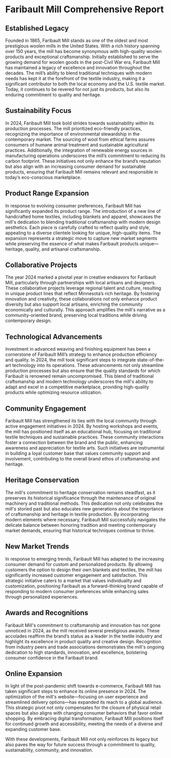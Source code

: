 # Faribault Mill Comprehensive Report

## Established Legacy
Founded in 1865, Faribault Mill stands as one of the oldest and most prestigious woolen mills in the United States. With a rich history spanning over 150 years, the mill has become synonymous with high-quality woolen products and exceptional craftsmanship. Initially established to serve the growing demand for woolen goods in the post-Civil War era, Faribault Mill has maintained a legacy of excellence and innovation throughout the decades. The mill’s ability to blend traditional techniques with modern needs has kept it at the forefront of the textile industry, making it a significant contributor to both the local economy and the U.S. textile market. Today, it continues to be revered for not just its products, but also its enduring commitment to quality and heritage.

## Sustainability Focus
In 2024, Faribault Mill took bold strides towards sustainability within its production processes. The mill prioritized eco-friendly practices, recognizing the importance of environmental stewardship in the contemporary market. The sourcing of wool from ethical farms assures consumers of humane animal treatment and sustainable agricultural practices. Additionally, the integration of renewable energy sources in manufacturing operations underscores the mill’s commitment to reducing its carbon footprint. These initiatives not only enhance the brand’s reputation but also align with an increasing consumer demand for sustainable products, ensuring that Faribault Mill remains relevant and responsible in today’s eco-conscious marketplace.

## Product Range Expansion
In response to evolving consumer preferences, Faribault Mill has significantly expanded its product range. The introduction of a new line of handcrafted home textiles, including blankets and apparel, showcases the mill's dedication to blending traditional craftsmanship with modern design aesthetics. Each piece is carefully crafted to reflect quality and style, appealing to a diverse clientele looking for unique, high-quality items. The expansion represents a strategic move to capture new market segments while preserving the essence of what makes Faribault products unique—heritage, quality, and artisanal craftsmanship.

## Collaborative Projects
The year 2024 marked a pivotal year in creative endeavors for Faribault Mill, particularly through partnerships with local artisans and designers. These collaborative projects leverage regional talent and culture, resulting in unique product lines that reflect Minnesota’s rich heritage. By fostering innovation and creativity, these collaborations not only enhance product diversity but also support local artisans, enriching the community economically and culturally. This approach amplifies the mill's narrative as a community-oriented brand, preserving local traditions while driving contemporary design.

## Technological Advancements
Investment in advanced weaving and finishing equipment has been a cornerstone of Faribault Mill’s strategy to enhance production efficiency and quality. In 2024, the mill took significant steps to integrate state-of-the-art technology into its operations. These advancements not only streamline production processes but also ensure that the quality standards for which Faribault is renowned remain uncompromised. This blend of traditional craftsmanship and modern technology underscores the mill's ability to adapt and excel in a competitive marketplace, providing high-quality products while optimizing resource utilization.

## Community Engagement
Faribault Mill has strengthened its ties with the local community through active engagement initiatives in 2024. By hosting workshops and events, the mill has positioned itself as an educational hub, focusing on traditional textile techniques and sustainable practices. These community interactions foster a connection between the brand and the public, enhancing awareness and appreciation for textile arts. Such initiatives are instrumental in building a loyal customer base that values community support and involvement, contributing to the overall brand ethos of craftsmanship and heritage.

## Heritage Conservation
The mill's commitment to heritage conservation remains steadfast, as it preserves its historical significance through the maintenance of original machinery and traditional methods. This dedication not only celebrates the mill's storied past but also educates new generations about the importance of craftsmanship and heritage in textile production. By incorporating modern elements where necessary, Faribault Mill successfully navigates the delicate balance between honoring tradition and meeting contemporary market demands, ensuring that historical techniques continue to thrive.

## New Market Trends
In response to emerging trends, Faribault Mill has adapted to the increasing consumer demand for custom and personalized products. By allowing customers the option to design their own blankets and textiles, the mill has significantly increased customer engagement and satisfaction. This strategic initiative caters to a market that values individuality and customization, positioning Faribault as a forward-thinking brand capable of responding to modern consumer preferences while enhancing sales through personalized experiences.

## Awards and Recognitions
Faribault Mill's commitment to craftsmanship and innovation has not gone unnoticed in 2024, as the mill received several prestigious awards. These accolades reaffirm the brand’s status as a leader in the textile industry and highlight its excellence in product quality and creative design. Recognition from industry peers and trade associations demonstrates the mill's ongoing dedication to high standards, innovation, and excellence, bolstering consumer confidence in the Faribault brand.

## Online Expansion
In light of the post-pandemic shift towards e-commerce, Faribault Mill has taken significant steps to enhance its online presence in 2024. The optimization of the mill's website—focusing on user experience and streamlined delivery options—has expanded its reach to a global audience. This strategic pivot not only compensates for the closure of physical retail spaces but also aligns with changing consumer behaviors that favor online shopping. By embracing digital transformation, Faribault Mill positions itself for continued growth and accessibility, meeting the needs of a diverse and expanding customer base.

With these developments, Faribault Mill not only reinforces its legacy but also paves the way for future success through a commitment to quality, sustainability, community, and innovation.